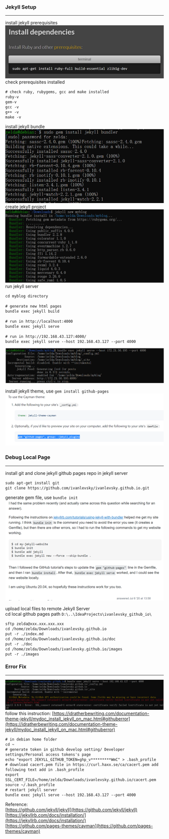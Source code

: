 ### Jekyll Setup
***
install jekyll prerequisites  
![install_prerequisites](../../images/github/jekyll/install_prerequisites.png)  
check prerequisites installed
```shell
# check ruby, rubygems, gcc and make installed
ruby-v
gem-v
gcc -v
g++ -v
make -v
```
install jekyll bundle  
![install_jekyll_and_bundler](../../images/github/jekyll/install_jekyll_and_bundler.png)  
create jekyll project  
![create_jekyll_project](../../images/github/jekyll/create_jekyll_project.png)  
run jekyll server
```shell 
cd myblog directory

# generate new html pages
bundle exec jekyll build

# run in http://localhost:4000
bundle exec jekyll serve

# run in http://192.168.43.127:4000/
bundle exec jekyll serve --host 192.168.43.127 --port 4000
```
![run_jekyll_server](../../images/github/jekyll/run_jekyll_server.png)  

install jekyll theme, use `gem install github-pages`   
![install_github_pages](../../images/github/jekyll/install_github_pages.png)


### Debug Local Page
***
install git and clone jekyll github pages repo in jekyll server
```shell
sudo apt-get install git
git clone https://github.com/ivanlevsky/ivanlevsky.github.io.git
```

generate gem file, use `bundle init`
![jekyll_bundle_init](../../images/github/jekyll/jekyll_bundle_init.png)

upload local files to remote Jekyll Server  
cd local github pages path `D:\..\IdeaProjects\ivanlevsky_github_io\`

```shell
sftp zelda@xxx.xxx.xxx.xxx
cd /home/zelda/Downloads/ivanlevsky.github.io
put -r ./index.md
cd /home/zelda/Downloads/ivanlevsky.github.io/doc
put -r ./doc
cd /home/zelda/Downloads/ivanlevsky.github.io/images
put -r ./images
```

### Error Fix
***
![run_jekyll_server_error](../../images/github/jekyll/run_jekyll_server_error.png)
follow this instruction:
[https://idratherbewriting.com/documentation-theme-jekyll/mydoc_install_jekyll_on_mac.html#githuberror](https://idratherbewriting.com/documentation-theme-jekyll/mydoc_install_jekyll_on_mac.html#githuberror)
```shell 
# in debian home folder
cd ~
# generate token in github develop setting/ Developer settings/Personal access tokens's page
echo "export JEKYLL_GITHUB_TOKEN=ghp_v*********WmC" > .bash_profile
# download cacert.pem file in https://curl.haxx.se/ca/cacert.pem add following text add in .bash_profile
export SSL_CERT_FILE=/home/zelda/Downloads/ivanlevsky.github.io/cacert.pem
source ~/.bash_profile
# restart jekyll server
bundle exec jekyll serve --host 192.168.43.127 --port 4000
```

Reference:  
[https://github.com/jekyll/jekyll](https://github.com/jekyll/jekyll)  
[https://jekyllrb.com/docs/installation/](https://jekyllrb.com/docs/installation/)  
[https://github.com/pages-themes/cayman](https://github.com/pages-themes/cayman)  
